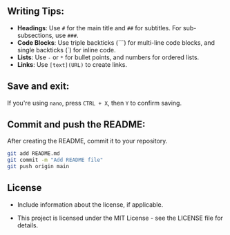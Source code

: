 ## Writing Tips:
- **Headings**: Use `#` for the main title and `##` for subtitles. For sub-subsections, use `###`.
- **Code Blocks**: Use triple backticks (```) for multi-line code blocks, and single backticks (`) for inline code.
- **Lists**: Use `-` or `*` for bullet points, and numbers for ordered lists.
- **Links**: Use `[text](URL)` to create links.

## **Save and exit**:
   If you're using `nano`, press `CTRL + X`, then `Y` to confirm saving.

## **Commit and push the README**:
   After creating the README, commit it to your repository.

   ```bash
   git add README.md
   git commit -m "Add README file"
   git push origin main
   ```
## **License**
- Include information about the license, if applicable.

- This project is licensed under the MIT License - see the LICENSE file for details.
